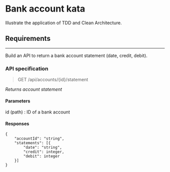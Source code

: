 # Bank account kata

Illustrate the application of TDD and Clean Architecture.

## Requirements
---------
Build an API to return a bank account statement (date, credit, debit).

### API specification

> GET /api/accounts/{id}/statement

_Returns account statement_

#### Parameters

id (path) : ID of a bank account

#### Responses

```
{
	"accountId": "string",
	"statements": [{
		"date": "string",
		"credit": integer,
		"debit": integer
	}]
}
```